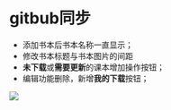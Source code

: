 # gitbub同步

* 添加书本后书本名称一直显示；
* 修改书本标题与书本图片的间距
* **未下载**或**需要更新**的课本增加操作按钮；
* 编辑功能删除，新增**我的下载**按钮；

![](https://github.com/bluepikachu/sketch-lottie/tree/3fd65a8189ccce795d7f892462a1aee6a807cbab/_image/2018-10-08-15-57-17.png)

